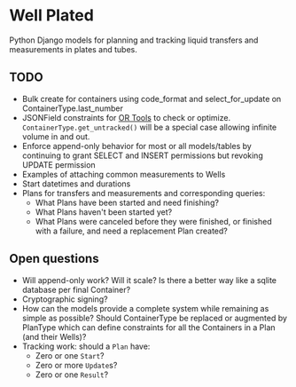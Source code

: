 # Well Plated

Python Django models for planning and tracking liquid transfers and measurements in plates and
tubes.

## TODO
* Bulk create for containers using code_format and select_for_update on ContainerType.last_number
* JSONField constraints for [OR Tools](https://developers.google.com/optimization/cp/cp_example) to
  check or optimize. `ContainerType.get_untracked()` will be a special case allowing infinite
  volume in and out.
* Enforce append-only behavior for most or all models/tables by continuing to grant SELECT and
  INSERT permissions but revoking UPDATE permission
* Examples of attaching common measurements to Wells
* Start datetimes and durations
* Plans for transfers and measurements and corresponding queries:
    * What Plans have been started and need finishing?
    * What Plans haven't been started yet?
    * What Plans were canceled before they were finished, or finished with a failure, and need a replacement Plan created?

## Open questions
* Will append-only work? Will it scale? Is there a better way like a sqlite database per final Container?
* Cryptographic signing?
* How can the models provide a complete system while remaining as simple as possible? Should
  ContainerType be replaced or augmented by PlanType which can define constraints for all the
  Containers in a Plan (and their Wells)?
* Tracking work: should a `Plan` have:
    * Zero or one `Start`?
    * Zero or more `Update`s?
    * Zero or one `Result`?
